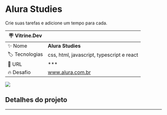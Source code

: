 # Alura Studies

Crie suas tarefas e adicione um tempo para cada.

| :placard: Vitrine.Dev |     |
| -------------  | --- |
| :sparkles: Nome        | **Alura Studies**
| :label: Tecnologias | css, html, javascript, typescript e react
| :rocket: URL         | ***
| :fire: Desafio     | www.alura.com.br

<!-- Inserir imagem com a #vitrinedev ao final do link -->
![](https://via.placeholder.com/1200x500.png?text=imagem+lindona+do+meu+projeto#vitrinedev)

## Detalhes do projeto

***
